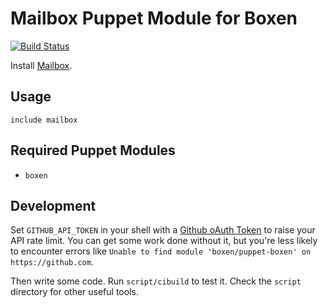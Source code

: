 # Mailbox Puppet Module for Boxen
[![Build
Status](https://travis-ci.org/nickpellant/puppet-mailbox.png?branch=master)](https://travis-ci.org/nickpellant/puppet-mailbox)

Install [Mailbox](http://mailboxapp.com).

## Usage

```puppet
include mailbox
```

## Required Puppet Modules

* `boxen`

## Development

Set `GITHUB_API_TOKEN` in your shell with a [Github oAuth Token](https://help.github.com/articles/creating-an-oauth-token-for-command-line-use) to raise your API rate limit. You can get some work done without it, but you're less likely to encounter errors like `Unable to find module 'boxen/puppet-boxen' on https://github.com`.

Then write some code. Run `script/cibuild` to test it. Check the `script` directory for other useful tools.

